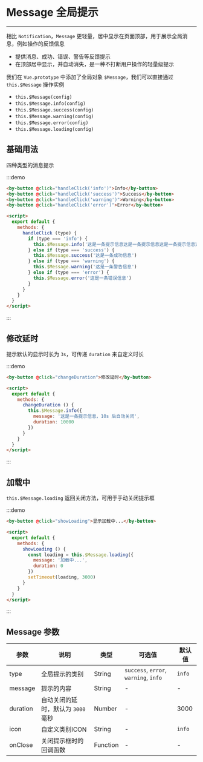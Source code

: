 
# Message 全局提示

----

相比 `Notification`，`Message` 更轻量，居中显示在页面顶部，用于展示全局消息，例如操作的反馈信息

- 提供消息、成功、错误、警告等反馈提示
- 在顶部居中显示，并自动消失，是一种不打断用户操作的轻量级提示

我们在 `Vue.prototype` 中添加了全局对象 `$Message`，我们可以直接通过 `this.$Message` 操作实例

- `this.$Message(config)`
- `this.$Message.info(config)`
- `this.$Message.success(config)`
- `this.$Message.warning(config)`
- `this.$Message.error(config)`
- `this.$Message.loading(config)`

## 基础用法

四种类型的消息提示

:::demo
```html
<by-button @click="handleClick('info')">Info</by-button>
<by-button @click="handleClick('success')">Success</by-button>
<by-button @click="handleClick('warning')">Warning</by-button>
<by-button @click="handleClick('error')">Error</by-button>

<script>
  export default {
    methods: {
      handleClick (type) {
        if (type === 'info') {
          this.$Message.info('这是一条提示信息这是一条提示信息这是一条提示信息这是一条提示信息这是一条提示信息')
        } else if (type === 'success') {
          this.$Message.success('这是一条成功信息')
        } else if (type === 'warning') {
          this.$Message.warning('这是一条警告信息')
        } else if (type === 'error') {
          this.$Message.error('这是一条错误信息')
        }
      }
    }
  }
</script>
```
:::

## 修改延时

提示默认的显示时长为 `3s`，可传递 `duration` 来自定义时长

:::demo
```html
<by-button @click="changeDuration">修改延时</by-button>

<script>
  export default {
    methods: {
      changeDuration () {
        this.$Message.info({
          message: '这是一条提示信息，10s 后自动关闭',
          duration: 10000
        })
      }
    }
  }
</script>
```
:::

## 加载中

`this.$Message.loading` 返回关闭方法，可用于手动关闭提示框

:::demo
```html
<by-button @click="showLoading">显示加载中...</by-button>

<script>
  export default {
    methods: {
      showLoading () {
        const loading = this.$Message.loading({
          message: '加载中...',
          duration: 0
        })
        setTimeout(loading, 3000)
      }
    }
  }
</script>
```
:::

## Message 参数

| 参数      | 说明          | 类型      | 可选值                           | 默认值  |
|---------- |-------------- |---------- |--------------------------------  |-------- |
| type | 全局提示的类别 | String | `success`, `error`, `warning`, `info` | `info` |
| message | 提示的内容 | String | - | - |
| duration | 自动关闭的延时，默认为 `3000` 毫秒 | Number | - | 3000 |
| icon | 自定义类别ICON | String | - | `info` |
| onClose | 关闭提示框时的回调函数 | Function | - | - |

<script>
  export default {
    methods: {
      handleClick (type) {
        if (type === 'info') {
          this.$Message.info('这是一条提示信息这是一条提示信息这是一条提示信息这是一条提示信息这是一条提示信息')
        } else if (type === 'success') {
          this.$Message.success('这是一条成功信息')
        } else if (type === 'warning') {
          this.$Message.warning('这是一条警告信息')
        } else if (type === 'error') {
          this.$Message.error('这是一条错误信息')
        }
      },
      changeDuration () {
        this.$Message.info({
          message: '这是一条提示信息，10s 后自动关闭',
          duration: 10000
        })
      },
      showLoading () {
        const loading = this.$Message.loading({
          message: '加载中...',
          duration: 0
        })
        setTimeout(loading, 3000)
      }
    }
  }
</script>


